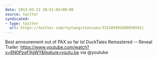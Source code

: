 ```yaml
---
date: 2013-03-22 20:51:02+00:00
source: twitter
syndicated:
- type: twitter
  url: https://twitter.com/roytang/statuses/315203993490030592/
---
```


Best announement out of PAX so far lol DuckTales Remastered -- Reveal Trailer: https://www.youtube.com/watch?v=6N0PzqF9gWY&feature=youtu.be via @youtube